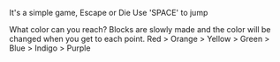 It's a simple game, Escape or Die
Use 'SPACE' to jump

What color can you reach?
Blocks are slowly made and the color will be changed when you get to each point.
Red > Orange > Yellow > Green > Blue > Indigo > Purple